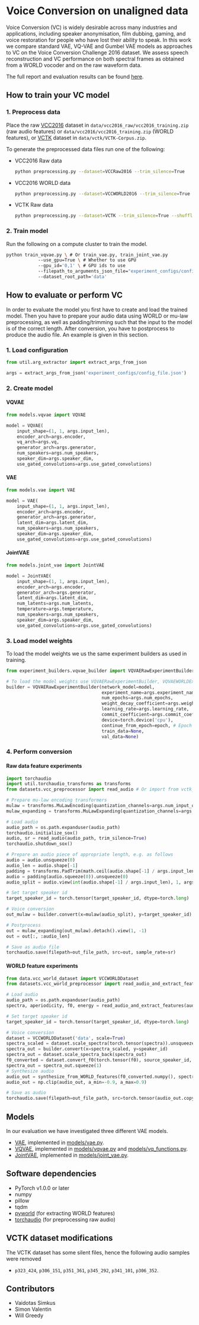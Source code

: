 # Voice Conversion on unaligned data

Voice Conversion (VC) is widely desirable across many industries and applications, including speaker anonymisation, film dubbing, gaming, and voice restoration for people who have lost their ability to speak. In this work we compare standard VAE, VQ-VAE and Gumbel VAE models as approaches to VC on the Voice Conversion Challenge 2016 dataset.
We assess speech reconstruction and VC performance on both spectral frames as obtained from a WORLD vocoder and on the raw waveform data.

The full report and evaluation results can be found [here](report/report.pdf).

## How to train your VC model

### 1. Preprocess data

Place the raw [VCC2016](https://datashare.is.ed.ac.uk/handle/10283/2211) dataset in `data/vcc2016_raw/vcc2016_training.zip` (raw audio features) or `data/vcc2016/vcc2016_training.zip` (WORLD features), or [VCTK](https://datashare.is.ed.ac.uk/handle/10283/2651) dataset in `data/vctk/VCTK-Corpus.zip`.

To generate the preprocessed data files run one of the following:

* VCC2016 Raw data

    ```bash
    python preprocessing.py --dataset=VCCRaw2016 --trim_silence=True
    ```

* VCC2016 WORLD data

    ```bash
    python preprocessing.py --dataset=VCCWORLD2016 --trim_silence=True
    ```

* VCTK Raw data

    ```bash
    python preprocessing.py --dataset=VCTK --trim_silence=True --shuffle_order=True --split_samples=True
    ```

### 2. Train model

Run the following on a compute cluster to train the model.

```bash
python train_vqvae.py \ # Or train_vae.py, train_joint_vae.py
            --use_gpu=True \ # Whether to use GPU
            --gpu_id='0,1' \ # GPU ids to use
            --filepath_to_arguments_json_file="experiment_configs/config_file.json" \ # Model and experiment configuration file
            --dataset_root_path='data'
```

## How to evaluate or perform VC

In order to evaluate the model you first have to create and load the trained model. Then you have to prepare your audio data using WORLD or mu-law preprocessing, as well as padding/trimming such that the input to the model is of the correct length. After conversion, you have to postprocess to produce the audio file. An example is given in this section.

### 1. Load configuration

```python
from util.arg_extractor import extract_args_from_json

args = extract_args_from_json('experiment_configs/config_file.json')
```

### 2. Create model

#### VQVAE

```python
from models.vqvae import VQVAE

model = VQVAE(
    input_shape=(1, 1, args.input_len),
    encoder_arch=args.encoder,
    vq_arch=args.vq,
    generator_arch=args.generator,
    num_speakers=args.num_speakers,
    speaker_dim=args.speaker_dim,
    use_gated_convolutions=args.use_gated_convolutions)
```

#### VAE

```python
from models.vae import VAE

model = VAE(
    input_shape=(1, 1, args.input_len),
    encoder_arch=args.encoder,
    generator_arch=args.generator,
    latent_dim=args.latent_dim,
    num_speakers=args.num_speakers,
    speaker_dim=args.speaker_dim,
    use_gated_convolutions=args.use_gated_convolutions)
```

#### JointVAE

```python
from models.joint_vae import JointVAE

model = JointVAE(
    input_shape=(1, 1, args.input_len),
    encoder_arch=args.encoder,
    generator_arch=args.generator,
    latent_dim=args.latent_dim,
    num_latents=args.num_latents,
    temperature=args.temperature,
    num_speakers=args.num_speakers,
    speaker_dim=args.speaker_dim,
    use_gated_convolutions=args.use_gated_convolutions)
```

### 3. Load model weights

To load the model weights we us the same experiment builders as used in training.

```python
from experiment_builders.vqvae_builder import VQVAERawExperimentBuilder

# To load the model weights use VQVAERawExperimentBuilder, VQVAEWORLDExperimentBuilder, VAERawExperimentBuilder, VAEWORLDExperimentBuilder, JointVAERawExperimentBuilder, or JointVAEWORLDExperimentBuilder depending on the experiment
builder = VQVAERawExperimentBuilder(network_model=model,
                                    experiment_name=args.experiment_name,
                                    num_epochs=args.num_epochs,
                                    weight_decay_coefficient=args.weight_decay_coefficient,
                                    learning_rate=args.learning_rate,
                                    commit_coefficient=args.commit_coefficient, # This argument is only needed in VQVAE experiment builders
                                    device=torch.device('cpu'),
                                    continue_from_epoch=epoch, # Epoch of the model to load (should be your best validation model)
                                    train_data=None,
                                    val_data=None)
```

### 4. Perform conversion

#### Raw data feature experiments

```python
import torchaudio
import util.torchaudio_transforms as transforms
from datasets.vcc_preprocessor import read_audio # Or import from vctk_preprocessor respectively

# Prepare mu-law encoding transformers
mulaw = transforms.MuLawEncoding(quantization_channels=args.num_input_quantization_channels)
mulaw_expanding = transforms.MuLawExpanding(quantization_channels=args.num_input_quantization_channels)

# Load audio
audio_path = os.path.expanduser(audio_path)
torchaudio.initialize_sox()
audio, sr = read_audio(audio_path, trim_silence=True)
torchaudio.shutdown_sox()

# Prepare an audio piece of appropriate length, e.g. as follows
audio = audio.unsqueeze(0)
audio_len = audio.shape[-1]
padding = transforms.PadTrim(math.ceil(audio.shape[-1] / args.input_len) * args.input_len)
audio = padding(audio.squeeze(0)).unsqueeze(0)
audio_split = audio.view(int(audio.shape[-1] / args.input_len), 1, args.input_len)

# Set target speaker id
target_speaker_id = torch.tensor(target_speaker_id, dtype=torch.long)

# Voice conversion
out_mulaw = builder.convert(x=mulaw(audio_split), y=target_speaker_id)

# Postprocess
out = mulaw_expanding(out_mulaw).detach().view(1, -1)
out = out[:, :audio_len]

# Save as audio file
torchaudio.save(filepath=out_file_path, src=out, sample_rate=sr)
```

#### WORLD feature experiments

```python
from data.vcc_world_dataset import VCCWORLDDataset
from datasets.vcc_world_preprocessor import read_audio_and_extract_features, synthesize_from_WORLD_features

# Load audio
audio_path = os.path.expanduser(audio_path)
spectra, aperiodicity, f0, energy = read_audio_and_extract_features(audio_path)

# Set target speaker id
target_speaker_id = torch.tensor(target_speaker_id, dtype=torch.long)

# Voice conversion
dataset = VCCWORLDDataset('data', scale=True)
spectra_scaled = dataset.scale_spectra(torch.tensor(spectra)).unsqueeze(1)
spectra_out = builder.convert(x=spectra_scaled, y=speaker_id)
spectra_out = dataset.scale_spectra_back(spectra_out)
f0_converted = dataset.convert_f0(torch.tensor(f0), source_speaker_id, args.eval_speaker_id)
spectra_out = spectra_out.squeeze(1)
# Synthesize audio
audio_out = synthesize_from_WORLD_features(f0_converted.numpy(), spectra_out.numpy(), aperiodicity, energy)
audio_out = np.clip(audio_out, a_min=-0.9, a_max=0.9)

# Save as audio
torchaudio.save(filepath=out_file_path, src=torch.tensor(audio_out.copy()), sample_rate=16000)
```

## Models

In our evaluation we have investigated three different VAE models.

* [VAE](https://arxiv.org/abs/1610.04019), implemented in [models/vae.py](models/vae.py).
* [VQVAE](https://papers.nips.cc/paper/7210-neural-discrete-representation-learning), implemented in [models/vqvae.py](models/vqvae.py) and [models/vq_functions.py](models/vq_functions.py).
* [JointVAE](https://arxiv.org/abs/1804.00104), implemented in [models/joint_vae.py](models/joint_vae.py).

## Software dependencies

* PyTorch v1.0.0 or later
* numpy
* pillow
* tqdm
* [pyworld](https://github.com/JeremyCCHsu/Python-Wrapper-for-World-Vocoder) (for extracting WORLD features)
* [torchaudio](https://github.com/pytorch/audio) (for preprocessing raw audio)

## VCTK dataset modifications

The VCTK dataset has some silent files, hence the following audio samples were removed

* `p323_424`, `p306_151`, `p351_361`, `p345_292`, `p341_101`, `p306_352`.

## Contributors

* Vaidotas Simkus
* Simon Valentin
* Will Greedy
